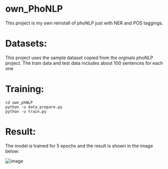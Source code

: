 # own_PhoNLP
This project is my own reinstall of phoNLP just with NER and POS taggings.

# Datasets:
This project uses the sample dataset copied from the orginals phoNLP project.
The train data and test data includes about 100 sentences for each one

# Training:
```
cd own_phNLP
python -u data_prepare.py
python -u train.py
```

# Result:
The model is trained for 5 epochs and the result is shown in the image below:

![image](https://github.com/machoguy2210/own_PhoNLP/assets/122034606/bd37a668-544a-48bc-91b2-fe8ed8484036)



